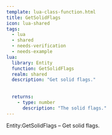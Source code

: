 ```yaml
---
template: lua-class-function.html
title: GetSolidFlags
icon: lua-shared
tags:
  - lua
  - shared
  - needs-verification
  - needs-example
lua:
  library: Entity
  function: GetSolidFlags
  realm: shared
  description: "Get solid flags."
  
  
  returns:
    - type: number
      description: "The solid flags."
---
```


<div class="lua__search__keywords">
Entity:GetSolidFlags &#x2013; Get solid flags.
</div>
